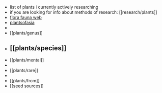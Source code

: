 - list of plants i currently actively researching
- if you are looking for info about methods of research: [[research/plants]]
- [flora fauna web](https://www.nparks.gov.sg/florafaunaweb/species-search)
- [plantsofasia](http://www.plantsofasia.com/index/latinskie_nazvanija_rastenij/0-1182)
-
- [[plants/genus]]
- [[plants/species]]
	-
- [[plants/mental]]
-
- [[plants/rare]]
-
- [[plants/from]]
- [[seed sources]]